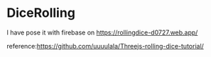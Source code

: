 # DiceRolling

I have pose it with firebase on https://rollingdice-d0727.web.app/

reference:https://github.com/uuuulala/Threejs-rolling-dice-tutorial/



